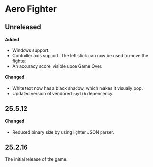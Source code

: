 # Aero Fighter

## Unreleased

#### Added

- Windows support.
- Controller axis support. The left stick can now be used to move the fighter.
- An accuracy score, visible upon Game Over.

#### Changed

- White text now has a black shadow, which makes it visually pop.
- Updated version of vendored `raylib` dependency.

## 25.5.12

#### Changed

- Reduced binary size by using lighter JSON parser.

## 25.2.16

The initial release of the game.

